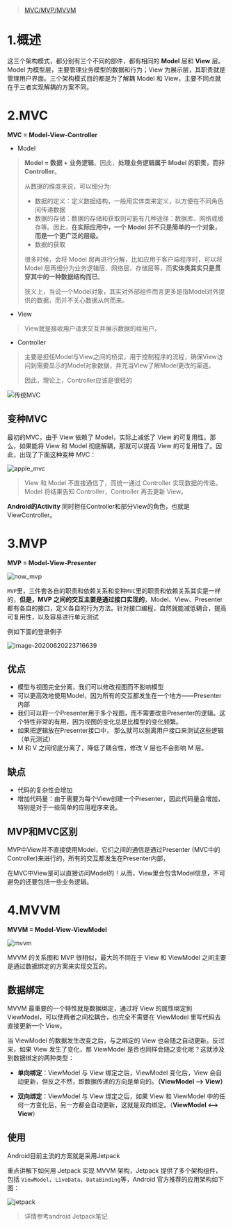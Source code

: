 > [MVC/MVP/MVVM](https://juejin.cn/post/6901200799242649607)

# 1.概述

这三个架构模式，都分别有三个不同的部件，都有相同的 **Model** 层和 **View** 层。Model 为模型层，主要管理业务模型的数据和行为；View 为展示层，其职责就是管理用户界面。三个架构模式目的都是为了解耦 Model 和 View，主要不同点就在于三者实现解耦的方案不同。

# 2.MVC

**MVC = Model-View-Controller** 

- Model

> **Model = 数据 + 业务逻辑**。因此，**处理业务逻辑属于 Model 的职责，而非 Controller**。
>
> 从数据的维度来说，可以细分为:
>
> - 数据的定义：定义数据结构，一般用实体类来定义，以方便在不同角色间传递数据
> - 数据的存储：数据的存储和获取则可能有几种途径：数据库、网络或缓存等。因此，**在实际应用中，一个 Model 并不只是简单的一个对象，而是一个更广泛的层级。**
> - 数据的获取
>
> 很多时候，会将 Model 层再进行分解，比如应用于客户端程序时，可以将 Model 层再细分为业务逻辑层、网络层、存储层等，而**实体类其实只是贯穿其中的一种数据结构而已**。
>
> 狭义上，当说一个Model对象，其实对外部组件而言更多是指Model对外提供的数据，而并不关心数据从何而来。

- View

> View就是接收用户请求交互并展示数据的给用户。

- Controller

> 主要是担任Model与View之间的桥梁，用于控制程序的流程，确保View访问到需要显示的Model对象数据，并充当View了解Model更改的渠道。
>
> 因此，理论上，Controller应该是很轻的

 ![传统MVC](架构模式.assets/7e498763c1af4882952a82b5b0bc6ca1_tplv-k3u1fbpfcp-zoom-in-crop-mark_1512_0_0_0.awebp) 



## 变种MVC

最初的MVC，由于 View 依赖了 Model，实际上减低了 View 的可复用性。那么，如果能将 View 和 Model 彻底解耦，那就可以提高 View 的可复用性了。因此，出现了下面这种变种 MVC： 

 ![apple_mvc](架构模式.assets/a08c7f1a7130476180d1e0c4078fd9af_tplv-k3u1fbpfcp-zoom-in-crop-mark_1512_0_0_0.awebp) 

> View 和 Model 不直接通信了，而统一通过 Controller 实现数据的传递。Model 将结果告知 Controller，Controller 再去更新 View。 

 **Android的Activity** 同时担任Controller和部分View的角色，也就是ViewController。 



# 3.MVP

 **MVP = Model-View-Presenter** 

 ![now_mvp](架构模式.assets/486c5170f4cd4fe5afa2913c51f8c867_tplv-k3u1fbpfcp-zoom-in-crop-mark_1512_0_0_0.awebp) 

`MVP`里，三件套各自的职责和依赖关系和变种`MVC`里的职责和依赖关系其实是一样的，**但是，MVP 之间的交互主要是通过接口实现的**，Model、View、Presenter 都有各自的接口，定义各自的行为方法。针对接口编程，自然就能减低耦合，提高可复用性，以及容易进行单元测试

例如下面的登录例子

![image-20200620223716639](架构模式.assets/efafc6f86ed541aaacccfbd096862e10_tplv-k3u1fbpfcp-zoom-in-crop-mark_1512_0_0_0.awebp) 

## 优点

- 模型与视图完全分离，我们可以修改视图而不影响模型
- 可以更高效地使用Model，因为所有的交互都发生在一个地方——Presenter内部
- 我们可以将一个Presenter用于多个视图，而不需要改变Presenter的逻辑。这个特性非常的有用，因为视图的变化总是比模型的变化频繁。
- 如果把逻辑放在Presenter接口中， 那么就可以脱离用户接口来测试这些逻辑（单元测试） 
- M 和 V 之间彻底分离了，降低了耦合性，修改 V 层也不会影响 M 层。

## 缺点

-  代码的复杂性会增加 
- 增加代码量：由于需要为每个View创建一个Presenter，因此代码量会增加，特别是对于一些简单的应用程序来说。



## MVP和MVC区别

MVP中View并不直接使用Model，它们之间的通信是通过Presenter (MVC中的Controller)来进行的，所有的交互都发生在Presenter内部，

在MVC中View是可以直接访问Model的！从而，View里会包含Model信息，不可避免的还要包括一些业务逻辑。 

# 4.MVVM

 **MVVM = Model-View-ViewModel** 

 ![mvvm](架构模式.assets/b77bc732f1a8497886b0b3a6dbd6dd3e_tplv-k3u1fbpfcp-zoom-in-crop-mark_1512_0_0_0.awebp) 

MVVM 的关系图和 MVP 很相似，最大的不同在于 View 和 ViewModel 之间主要是通过数据绑定的方案来实现交互的。 

## 数据绑定

MVVM 最重要的一个特性就是数据绑定，通过将 View 的属性绑定到 ViewModel，可以使两者之间松耦合，也完全不需要在 ViewModel 里写代码去直接更新一个 View。 

当 ViewModel 的数据发生改变之后，与之绑定的 View 也会随之自动更新。反过来，如果 View 发生了变化，那 ViewModel 是否也同样会随之变化呢？这就涉及到数据绑定的两种类型： 

- **单向绑定**：ViewModel 与 View 绑定之后，ViewModel 变化后，View 会自动更新，但反之不然，即数据传递的方向是单向的。**（ViewModel —> View）**

- **双向绑定**：ViewModel 与 View 绑定之后，如果 View 和 ViewModel 中的任何一方变化后，另一方都会自动更新，这就是双向绑定。（**ViewModel <—> View**）



## 使用

Android目前主流的方案就是采用Jetpack

重点讲解下如何用 Jetpack 实现 MVVM 架构，Jetpack 提供了多个架构组件，包括 `ViewModel`、`LiveData`、`DataBinding`等，Android 官方推荐的应用架构如下图： 

 ![jetpack](架构模式.assets/907400586d984367a5e385c3e9987760_tplv-k3u1fbpfcp-zoom-in-crop-mark_1512_0_0_0.awebp) 

> 详情参考android Jetpack笔记